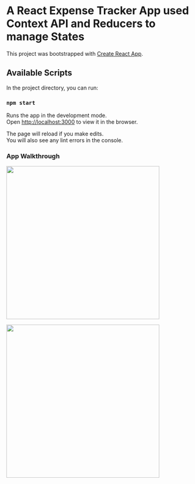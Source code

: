 # A React Expense Tracker App used Context API and Reducers to manage States

This project was bootstrapped with [Create React App](https://github.com/facebook/create-react-app).

## Available Scripts

In the project directory, you can run:

### `npm start`

Runs the app in the development mode.\
Open [http://localhost:3000](http://localhost:3000) to view it in the browser.

The page will reload if you make edits.\
You will also see any lint errors in the console.

### App Walkthrough

<img src="http://g.recordit.co/E16klFhpip.gif" width=400><br>

<img src="http://g.recordit.co/sG3Ou9iUlU.gif" width=400><br>
